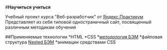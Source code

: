 #**Научиться учиться**

Учебный проект курса "Веб-разработчик" от [Яндекс.Практикум](https://practicum.yandex.ru/)
Представляет из себя типовой одностраничный сайт, посвященный различным методикам обучения

##Применяемые технологии
*HTML
*CSS
*[методология БЭМ](https://ru.bem.info/)
*файловая структура [Nested БЭМ](https://ru.bem.info/methodology/filestructure/#nested)
*анимации средствами CSS
